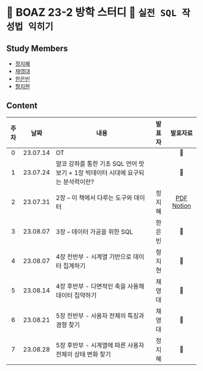 # 🐘 BOAZ 23-2 방학 스터디 🐘 `실전 SQL 작성법 익히기`

## Study Members

- [정지혜](https://github.com/dahlia52)
- [채영대](https://github.com/Oioing)
- [한은빈](https://github.com/nibnuenah)
- [형지현](https://github.com/H-Jihyeon)

## Content
|주차|날짜|내용|발표자|발표자료|
|:------:|:---:|---|:---:|:---:|
|0|23.07.14|OT||🐘|
|1|23.07.24|얄코 강좌를 통한 기초 SQL 언어 맛보기 + 1장 빅데이터 시대에 요구되는 분석력이란?||🐘|
|2|23.07.31|2장 – 이 책에서 다루는 도구와 데이터|정지혜|[PDF](https://github.com/dahlia52/BOAZ-SQL_study/blob/main/Week2_%EC%9D%B4%20%EC%B1%85%EC%97%90%EC%84%9C%20%EB%8B%A4%EB%A3%A8%EB%8A%94%20%EB%8F%84%EA%B5%AC%EC%99%80%20%EB%8D%B0%EC%9D%B4%ED%84%B0.pdf) [Notion](https://sixth-penalty-5c2.notion.site/2-faa4c4f64edb41bab5961e72f2cc04ae?pvs=4)|
|3|23.08.07|3장 – 데이터 가공을 위한 SQL|한은빈|🐘|
|4|23.08.07|4장 전반부 - 시계열 기반으로 데이터 집계하기|형지현|🐘|
|5|23.08.14|4장 후반부 - 다면적인 축을 사용해 데이터 집약하기|채영대|🐘|
|6|23.08.21|5장 전반부 - 사용자 전체의 특징과 경향 찾기|채영대|🐘|
|7|23.08.28|5장 후반부 - 시계열에 따른 사용자 전체의 상태 변화 찾기|정지혜|🐘|

